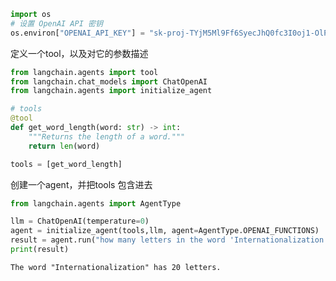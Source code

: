 ```python
import os
# 设置 OpenAI API 密钥
os.environ["OPENAI_API_KEY"] = "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"
```

定义一个tool，以及对它的参数描述


```python
from langchain.agents import tool
from langchain.chat_models import ChatOpenAI
from langchain.agents import initialize_agent

# tools
@tool
def get_word_length(word: str) -> int:
    """Returns the length of a word."""
    return len(word)

tools = [get_word_length]
```

创建一个agent，并把tools 包含进去


```python
from langchain.agents import AgentType

llm = ChatOpenAI(temperature=0)
agent = initialize_agent(tools,llm, agent=AgentType.OPENAI_FUNCTIONS)
result = agent.run("how many letters in the word 'Internationalization'?")
print(result)

```

    The word "Internationalization" has 20 letters.

